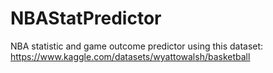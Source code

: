 # NBAStatPredictor
NBA statistic and game outcome predictor
using this dataset: https://www.kaggle.com/datasets/wyattowalsh/basketball
